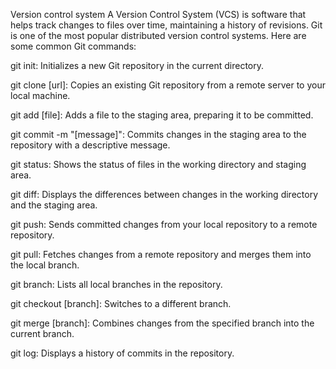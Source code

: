 Version control system
A Version Control System (VCS) is software that helps track changes to files over time, maintaining a history of revisions. Git is one of the most popular distributed version control systems. Here are some common Git commands:

git init: Initializes a new Git repository in the current directory.

git clone [url]: Copies an existing Git repository from a remote server to your local machine.

git add [file]: Adds a file to the staging area, preparing it to be committed.

git commit -m "[message]": Commits changes in the staging area to the repository with a descriptive message.

git status: Shows the status of files in the working directory and staging area.

git diff: Displays the differences between changes in the working directory and the staging area.

git push: Sends committed changes from your local repository to a remote repository.

git pull: Fetches changes from a remote repository and merges them into the local branch.

git branch: Lists all local branches in the repository.

git checkout [branch]: Switches to a different branch.

git merge [branch]: Combines changes from the specified branch into the current branch.

git log: Displays a history of commits in the repository.